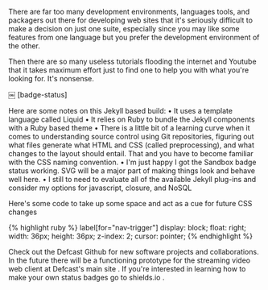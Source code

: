 There are far too many development environments, languages tools, and packagers out there for developing web sites that it's seriously difficult to make a decision on just one suite, especially since you may like some features from one language but you prefer the development environment of the other.

Then there are so many useless tutorials flooding the internet and Youtube that it takes maximum effort just to find one to help you with what you're looking for. It's nonsense.

￼
[badge-status]

Here are some notes on this Jekyll based build:
• It uses a template language called Liquid
• It relies on Ruby to bundle the Jekyll components with a Ruby based theme
• There is a little bit of a learning curve when it comes to understanding source control using Git repositories, figuring out what files generate what HTML and CSS (called preprocessing), and what changes to the layout should entail. That and you have to become familiar with the CSS naming convention.
• I'm just happy I got the Sandbox badge status working. SVG will be a major part of making things look and behave well here.
• I still to need to evaluate all of the available Jekyll plug-ins and consider my options for javascript, closure, and NoSQL

Here's some code to take up some space and act as a cue for future CSS changes

{% highlight ruby %} label[for="nav-trigger"] display: block; float: right; width: 36px; height: 36px; z-index: 2; cursor: pointer; {% endhighlight %}

Check out the Defcast Github for new software projects and collaborations. In the future there will be a functioning prototype for the streaming video web client at Defcast's main site . If you're interested in learning how to make your own status badges go to shields.io .